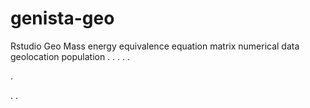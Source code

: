 # genista-geo
Rstudio Geo Mass energy equivalence equation matrix numerical data geolocation population
.
.
.
.
.




.






















.
.










